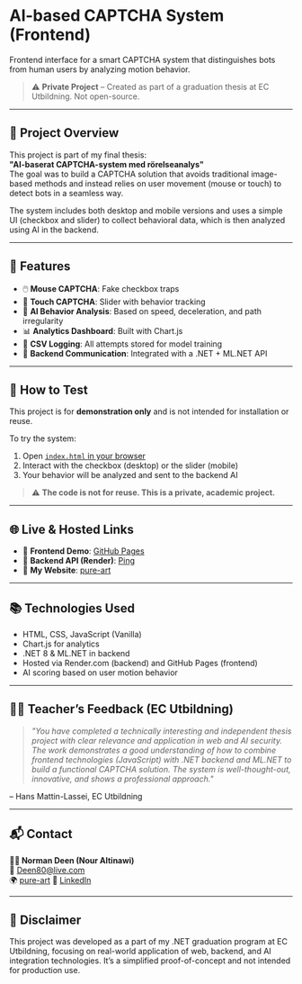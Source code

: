 # AI-based CAPTCHA System (Frontend)

Frontend interface for a smart CAPTCHA system that distinguishes bots from human users by analyzing motion behavior.

> ⚠️ **Private Project** – Created as part of a graduation thesis at EC Utbildning. Not open-source.

---

## 🎯 Project Overview

This project is part of my final thesis:  
**"AI-baserat CAPTCHA-system med rörelseanalys"**  
The goal was to build a CAPTCHA solution that avoids traditional image-based methods and instead relies on user movement (mouse or touch) to detect bots in a seamless way.

The system includes both desktop and mobile versions and uses a simple UI (checkbox and slider) to collect behavioral data, which is then analyzed using AI in the backend.

---

## 🔧 Features

- 🖱️ **Mouse CAPTCHA**: Fake checkbox traps
- 📱 **Touch CAPTCHA**: Slider with behavior tracking
- 🧠 **AI Behavior Analysis**: Based on speed, deceleration, and path irregularity
- 📊 **Analytics Dashboard**: Built with Chart.js
- 📁 **CSV Logging**: All attempts stored for model training
- 🔗 **Backend Communication**: Integrated with a .NET + ML.NET API

---

## 🚀 How to Test

This project is for **demonstration only** and is not intended for installation or reuse.

To try the system:

1. Open [`index.html` in your browser](https://norman-deen.github.io/CaptchaSysFrontSmart/)
2. Interact with the checkbox (desktop) or the slider (mobile)
3. Your behavior will be analyzed and sent to the backend AI

> ⚠️ **The code is not for reuse. This is a private, academic project.**

---

## 🌐 Live & Hosted Links

- 🔹 **Frontend Demo**: [GitHub Pages](https://norman-deen.github.io/CaptchaSysFrontSmart/)
- 🔹 **Backend API (Render)**: [Ping](https://captchasysbacksmart.onrender.com/api/ping)
- 🔹 **My Website**: [pure-art](https://www.pure-art.co)

---

## 📚 Technologies Used

- HTML, CSS, JavaScript (Vanilla)
- Chart.js for analytics
- .NET 8 & ML.NET in backend
- Hosted via Render.com (backend) and GitHub Pages (frontend)
- AI scoring based on user motion behavior

---

## 🧑‍🏫 Teacher’s Feedback (EC Utbildning)

> *"You have completed a technically interesting and independent thesis project with clear relevance and application in web and AI security. The work demonstrates a good understanding of how to combine frontend technologies (JavaScript) with .NET backend and ML.NET to build a functional CAPTCHA solution. The system is well-thought-out, innovative, and shows a professional approach."*

– Hans Mattin-Lassei, EC Utbildning

---

## 📬 Contact

**👨‍💻 Norman Deen (Nour Altinawi)**  
📧 [Deen80@live.com](mailto:Deen80@live.com)  
🌍 [pure-art](https://www.pure-art.co)
🔗 [LinkedIn](https://www.linkedin.com/in/nour-tinawi)

---

## 🧠 Disclaimer

This project was developed as a part of my .NET graduation program at EC Utbildning, focusing on real-world application of web, backend, and AI integration technologies. It’s a simplified proof-of-concept and not intended for production use.
